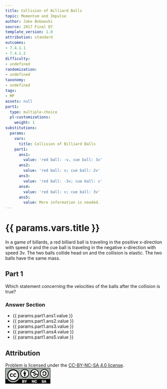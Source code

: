 ```yaml
---
title: Collision of Billiard Balls
topic: Momentum and Impulse
author: Jake Bobowski
source: 2017 Final Q7
template_version: 1.0
attribution: standard
outcomes:
- 7.4.1.1
- 7.4.1.2
difficulty:
- undefined
randomization:
- undefined
taxonomy:
- undefined
tags:
- MP
assets: null
part1:
  type: multiple-choice
  pl-customizations:
    weight: 1
substitutions:
  params:
    vars:
      title: Collision of Billiard Balls
    part1:
      ans1:
        value: 'red ball: -v, cue ball: 3v'
      ans2:
        value: 'red ball: v; cue ball: 2v'
      ans3:
        value: 'red ball: -3v; cue ball: v'
      ans4:
        value: 'red ball: v; cue ball: 3v'
      ans5:
        value: More information is needed.
---
```

# {{ params.vars.title }}
In a game of billards, a red billiard ball is traveling in the positive x-direction with speed v and the cue ball is traveling in the negative x-direction with speed 3v.
The two balls collide head on and the collision is elastic.
The two balls have the same mass.
## Part 1

Which statement concerning the velocities of the balls after the collision is true?

### Answer Section

- {{ params.part1.ans1.value }}
- {{ params.part1.ans2.value }}
- {{ params.part1.ans3.value }}
- {{ params.part1.ans4.value }}
- {{ params.part1.ans5.value }}

## Attribution

Problem is licensed under the [CC-BY-NC-SA 4.0 license](https://creativecommons.org/licenses/by-nc-sa/4.0/).<br> ![The Creative Commons 4.0 license requiring attribution-BY, non-commercial-NC, and share-alike-SA license.](https://raw.githubusercontent.com/firasm/bits/master/by-nc-sa.png)